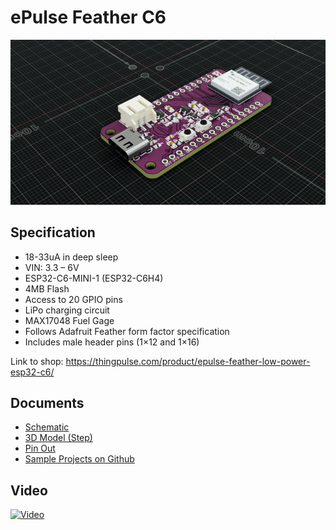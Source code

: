 # ePulse Feather C6

![ePulseFeatherC6](images/ePulseFeatherC6.png)

## Specification
 * 18-33uA in deep sleep
 * VIN: 3.3 – 6V
 * ESP32-C6-MINI-1 (ESP32-C6H4)
 * 4MB Flash
 * Access to 20 GPIO pins
 * LiPo charging circuit
 * MAX17048 Fuel Gage
 * Follows Adafruit Feather form factor specification
 * Includes male header pins (1×12 and 1×16)

Link to shop: https://thingpulse.com/product/epulse-feather-low-power-esp32-c6/

## Documents

* [Schematic](Schematic-ePulse-Feather-C6.pdf)
* [3D Model (Step)](ePulseFeatherC6.step)
* [Pin Out](ePulseFeatherC6-Pinout.pdf)
* [Sample Projects on Github](https://github.com/ThingPulse/esp32-s3-pendrive-samples)

## Video

[![Video](https://i3.ytimg.com/vi/0Sehszri1o8/hqdefault.jpg)](https://www.youtube.com/watch?v=0Sehszri1o8)
